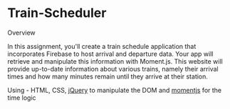 # Train-Scheduler

Overview

In this assignment, you'll create a train schedule application that incorporates Firebase to host arrival and departure data. Your app will retrieve and manipulate this information with Moment.js. This website will provide up-to-date information about various trains, namely their arrival times and how many minutes remain until they arrive at their station.

Using - HTML, CSS, [jQuery](https://jquery.com/) to manipulate the DOM and [momentjs](http://momentjs.com/) for the time logic 